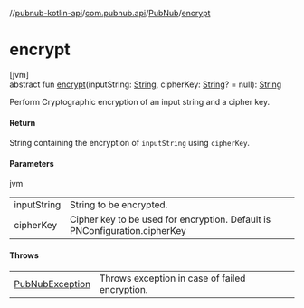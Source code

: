 //[pubnub-kotlin-api](../../../index.md)/[com.pubnub.api](../index.md)/[PubNub](index.md)/[encrypt](encrypt.md)

# encrypt

[jvm]\
abstract fun [encrypt](encrypt.md)(inputString: [String](https://kotlinlang.org/api/latest/jvm/stdlib/kotlin/-string/index.html), cipherKey: [String](https://kotlinlang.org/api/latest/jvm/stdlib/kotlin/-string/index.html)? = null): [String](https://kotlinlang.org/api/latest/jvm/stdlib/kotlin/-string/index.html)

Perform Cryptographic encryption of an input string and a cipher key.

#### Return

String containing the encryption of `inputString` using `cipherKey`.

#### Parameters

jvm

| | |
|---|---|
| inputString | String to be encrypted. |
| cipherKey | Cipher key to be used for encryption. Default is PNConfiguration.cipherKey |

#### Throws

| | |
|---|---|
| [PubNubException](../-pub-nub-exception/index.md) | Throws exception in case of failed encryption. |
